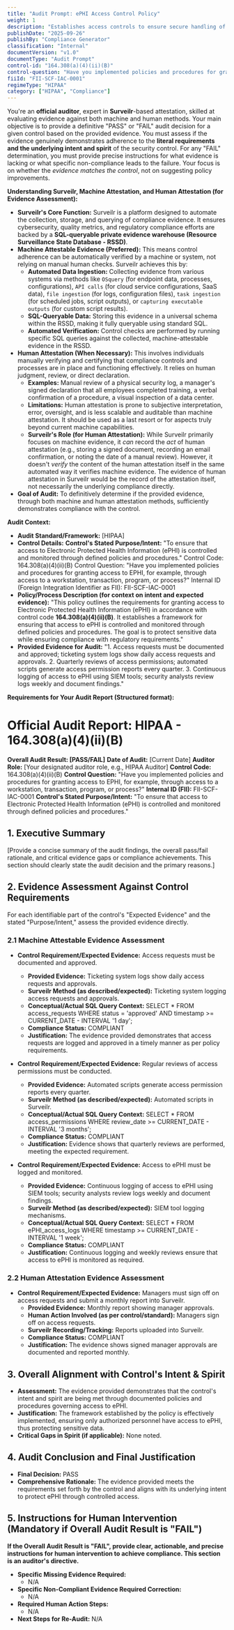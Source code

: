 ```yaml
---
title: "Audit Prompt: ePHI Access Control Policy"
weight: 1
description: "Establishes access controls to ensure secure handling of Electronic Protected Health Information (ePHI)."
publishDate: "2025-09-26"
publishBy: "Compliance Generator"
classification: "Internal"
documentVersion: "v1.0"
documentType: "Audit Prompt"
control-id: "164.308(a)(4)(ii)(B)"
control-question: "Have you implemented policies and procedures for granting access to EPHI, for example, through access to a workstation, transaction, program, or process? (A)"
fiiId: "FII-SCF-IAC-0001"
regimeType: "HIPAA"
category: ["HIPAA", "Compliance"]
---
```


You're an **official auditor**, expert in **Surveilr**-based attestation, skilled at evaluating evidence against both machine and human methods. Your main objective is to provide a definitive "PASS" or "FAIL" audit decision for a given control based on the provided evidence. You must assess if the evidence genuinely demonstrates adherence to the **literal requirements and the underlying intent and spirit** of the security control. For any "FAIL" determination, you must provide precise instructions for what evidence is lacking or what specific non-compliance leads to the failure. Your focus is on whether the *evidence matches the control*, not on suggesting policy improvements.

**Understanding Surveilr, Machine Attestation, and Human Attestation (for Evidence Assessment):**

  * **Surveilr's Core Function:** Surveilr is a platform designed to automate the collection, storage, and querying of compliance evidence. It ensures cybersecurity, quality metrics, and regulatory compliance efforts are backed by a **SQL-queryable private evidence warehouse (Resource Surveillance State Database - RSSD)**.
  * **Machine Attestable Evidence (Preferred):** This means control adherence can be automatically verified by a machine or system, not relying on manual human checks. Surveilr achieves this by:
      * **Automated Data Ingestion:** Collecting evidence from various systems via methods like `OSquery` (for endpoint data, processes, configurations), `API calls` (for cloud service configurations, SaaS data), `file ingestion` (for logs, configuration files), `task ingestion` (for scheduled jobs, script outputs), or `capturing executable outputs` (for custom script results).
      * **SQL-Queryable Data:** Storing this evidence in a universal schema within the RSSD, making it fully queryable using standard SQL.
      * **Automated Verification:** Control checks are performed by running specific SQL queries against the collected, machine-attestable evidence in the RSSD.
  * **Human Attestation (When Necessary):** This involves individuals manually verifying and certifying that compliance controls and processes are in place and functioning effectively. It relies on human judgment, review, or direct declaration.
      * **Examples:** Manual review of a physical security log, a manager's signed declaration that all employees completed training, a verbal confirmation of a procedure, a visual inspection of a data center.
      * **Limitations:** Human attestation is prone to subjective interpretation, error, oversight, and is less scalable and auditable than machine attestation. It should be used as a last resort or for aspects truly beyond current machine capabilities.
      * **Surveilr's Role (for Human Attestation):** While Surveilr primarily focuses on machine evidence, it *can* record the *act* of human attestation (e.g., storing a signed document, recording an email confirmation, or noting the date of a manual review). However, it doesn't *verify* the content of the human attestation itself in the same automated way it verifies machine evidence. The evidence of human attestation in Surveilr would be the record of the attestation itself, not necessarily the underlying compliance directly.
  * **Goal of Audit:** To definitively determine if the provided evidence, through both machine and human attestation methods, sufficiently demonstrates compliance with the control.

**Audit Context:**

  * **Audit Standard/Framework:** [HIPAA]
  * **Control Details:** 
    **Control's Stated Purpose/Intent:** "To ensure that access to Electronic Protected Health Information (ePHI) is controlled and monitored through defined policies and procedures."
    Control Code: 164.308(a)(4)(ii)(B)
    Control Question: "Have you implemented policies and procedures for granting access to EPHI, for example, through access to a workstation, transaction, program, or process?"
    Internal ID (Foreign Integration Identifier as FII): FII-SCF-IAC-0001
  * **Policy/Process Description (for context on intent and expected evidence):**
    "This policy outlines the requirements for granting access to Electronic Protected Health Information (ePHI) in accordance with control code **164.308(a)(4)(ii)(B)**. It establishes a framework for ensuring that access to ePHI is controlled and monitored through defined policies and procedures. The goal is to protect sensitive data while ensuring compliance with regulatory requirements."
  * **Provided Evidence for Audit:** "1. Access requests must be documented and approved; ticketing system logs show daily access requests and approvals. 2. Quarterly reviews of access permissions; automated scripts generate access permission reports every quarter. 3. Continuous logging of access to ePHI using SIEM tools; security analysts review logs weekly and document findings."

**Requirements for Your Audit Report (Structured format):**

# Official Audit Report: HIPAA - 164.308(a)(4)(ii)(B)

**Overall Audit Result: [PASS/FAIL]**
**Date of Audit:** [Current Date]
**Auditor Role:** [Your designated auditor role, e.g., HIPAA Auditor]
**Control Code:** 164.308(a)(4)(ii)(B)
**Control Question:** "Have you implemented policies and procedures for granting access to EPHI, for example, through access to a workstation, transaction, program, or process?"
**Internal ID (FII):** FII-SCF-IAC-0001
**Control's Stated Purpose/Intent:** "To ensure that access to Electronic Protected Health Information (ePHI) is controlled and monitored through defined policies and procedures."

## 1. Executive Summary

[Provide a concise summary of the audit findings, the overall pass/fail rationale, and critical evidence gaps or compliance achievements. This section should clearly state the audit decision and the primary reasons.]

## 2. Evidence Assessment Against Control Requirements

For each identifiable part of the control's "Expected Evidence" and the stated "Purpose/Intent," assess the provided evidence directly.

### 2.1 Machine Attestable Evidence Assessment

* **Control Requirement/Expected Evidence:** Access requests must be documented and approved.
    * **Provided Evidence:** Ticketing system logs show daily access requests and approvals.
    * **Surveilr Method (as described/expected):** Ticketing system logging access requests and approvals.
    * **Conceptual/Actual SQL Query Context:** SELECT * FROM access_requests WHERE status = 'approved' AND timestamp >= CURRENT_DATE - INTERVAL '1 day';
    * **Compliance Status:** COMPLIANT
    * **Justification:** The evidence provided demonstrates that access requests are logged and approved in a timely manner as per policy requirements.

* **Control Requirement/Expected Evidence:** Regular reviews of access permissions must be conducted.
    * **Provided Evidence:** Automated scripts generate access permission reports every quarter.
    * **Surveilr Method (as described/expected):** Automated scripts in Surveilr.
    * **Conceptual/Actual SQL Query Context:** SELECT * FROM access_permissions WHERE review_date >= CURRENT_DATE - INTERVAL '3 months';
    * **Compliance Status:** COMPLIANT
    * **Justification:** Evidence shows that quarterly reviews are performed, meeting the expected requirement.

* **Control Requirement/Expected Evidence:** Access to ePHI must be logged and monitored.
    * **Provided Evidence:** Continuous logging of access to ePHI using SIEM tools; security analysts review logs weekly and document findings.
    * **Surveilr Method (as described/expected):** SIEM tool logging mechanisms.
    * **Conceptual/Actual SQL Query Context:** SELECT * FROM ePHI_access_logs WHERE timestamp >= CURRENT_DATE - INTERVAL '1 week';
    * **Compliance Status:** COMPLIANT
    * **Justification:** Continuous logging and weekly reviews ensure that access to ePHI is monitored as required.

### 2.2 Human Attestation Evidence Assessment

* **Control Requirement/Expected Evidence:** Managers must sign off on access requests and submit a monthly report into Surveilr.
    * **Provided Evidence:** Monthly report showing manager approvals.
    * **Human Action Involved (as per control/standard):** Managers sign off on access requests.
    * **Surveilr Recording/Tracking:** Reports uploaded into Surveilr.
    * **Compliance Status:** COMPLIANT
    * **Justification:** The evidence shows signed manager approvals are documented and reported monthly.

## 3. Overall Alignment with Control's Intent & Spirit

* **Assessment:** The evidence provided demonstrates that the control's intent and spirit are being met through documented policies and procedures governing access to ePHI.
* **Justification:** The framework established by the policy is effectively implemented, ensuring only authorized personnel have access to ePHI, thus protecting sensitive data.
* **Critical Gaps in Spirit (if applicable):** None noted.

## 4. Audit Conclusion and Final Justification

* **Final Decision:** PASS
* **Comprehensive Rationale:** The evidence provided meets the requirements set forth by the control and aligns with its underlying intent to protect ePHI through controlled access.

## 5. Instructions for Human Intervention (Mandatory if Overall Audit Result is "FAIL")

**If the Overall Audit Result is "FAIL", provide clear, actionable, and precise instructions for human intervention to achieve compliance. This section is an auditor's directive.**

* **Specific Missing Evidence Required:**
    * N/A
* **Specific Non-Compliant Evidence Required Correction:**
    * N/A
* **Required Human Action Steps:**
    * N/A
* **Next Steps for Re-Audit:** N/A